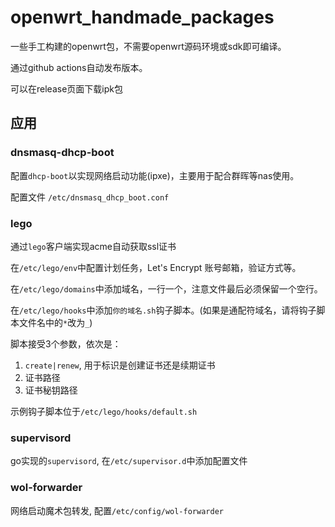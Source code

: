 # openwrt_handmade_packages

一些手工构建的openwrt包，不需要openwrt源码环境或sdk即可编译。

通过github actions自动发布版本。

可以在release页面下载ipk包

## 应用

### dnsmasq-dhcp-boot

配置`dhcp-boot`以实现网络启动功能(ipxe)，主要用于配合群晖等nas使用。

配置文件 `/etc/dnsmasq_dhcp_boot.conf`

### lego

通过`lego`客户端实现acme自动获取ssl证书

在`/etc/lego/env`中配置计划任务，Let's Encrypt 账号邮箱，验证方式等。

在`/etc/lego/domains`中添加域名，一行一个，注意文件最后必须保留一个空行。

在`/etc/lego/hooks`中添加`你的域名.sh`钩子脚本。(如果是通配符域名，请将钩子脚本文件名中的`*`改为`_`)

脚本接受3个参数，依次是：

1. `create|renew`, 用于标识是创建证书还是续期证书
2. 证书路径
3. 证书秘钥路径

示例钩子脚本位于`/etc/lego/hooks/default.sh`

### supervisord

go实现的`supervisord`, 在`/etc/supervisor.d`中添加配置文件

### wol-forwarder

网络启动魔术包转发, 配置`/etc/config/wol-forwarder`
